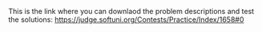 This is the link where you can downlaod the problem descriptions and test the solutions:
https://judge.softuni.org/Contests/Practice/Index/1658#0

